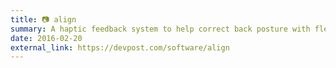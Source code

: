 ```yaml
---
title: 📷 align
summary: A haptic feedback system to help correct back posture with flex sensors.
date: 2016-02-20
external_link: https://devpost.com/software/align
---
```

